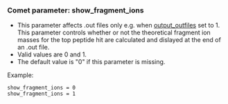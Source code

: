 ### Comet parameter: show_fragment_ions

- This parameter affects .out files only e.g. when
[output_outfiles](output_outfiles.html) set to 1.
This parameter controls whether or not the theoretical
fragment ion masses for the top peptide hit are calculated
and dislayed at the end of an .out file.
- Valid values are 0 and 1.
- The default value is "0" if this parameter is missing.

Example:
```
show_fragment_ions = 0
show_fragment_ions = 1
```
